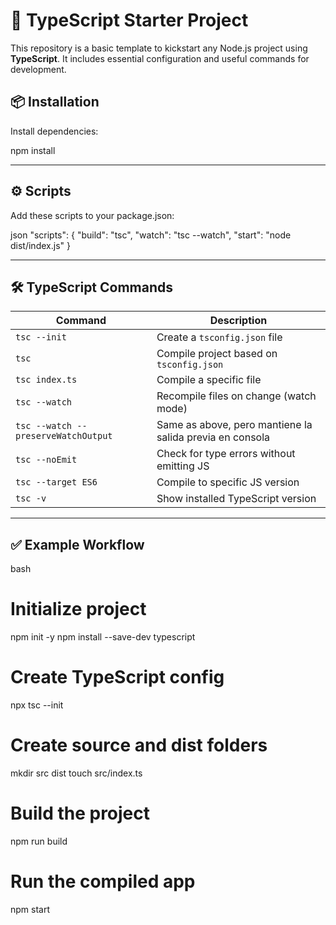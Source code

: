 # 🚀 TypeScript Starter Project

This repository is a basic template to kickstart any Node.js project using **TypeScript**. It includes essential configuration and useful commands for development.

## 📦 Installation

Install dependencies:

npm install


---

## ⚙️ Scripts

Add these scripts to your package.json:

json
"scripts": {
  "build": "tsc",
  "watch": "tsc --watch",
  "start": "node dist/index.js"
}


---

## 🛠 TypeScript Commands

| Command                             | Description                                              |
| ----------------------------------- | -------------------------------------------------------- |
| `tsc --init`                        | Create a `tsconfig.json` file                            |
| `tsc`                               | Compile project based on `tsconfig.json`                 |
| `tsc index.ts`                      | Compile a specific file                                  |
| `tsc --watch`                       | Recompile files on change (watch mode)                   |
| `tsc --watch --preserveWatchOutput` | Same as above, pero mantiene la salida previa en consola |
| `tsc --noEmit`                      | Check for type errors without emitting JS                |
| `tsc --target ES6`                  | Compile to specific JS version                           |
| `tsc -v`                            | Show installed TypeScript version                        |

---

## ✅ Example Workflow

bash
# Initialize project
npm init -y
npm install --save-dev typescript

# Create TypeScript config
npx tsc --init

# Create source and dist folders
mkdir src dist
touch src/index.ts

# Build the project
npm run build

# Run the compiled app
npm start
